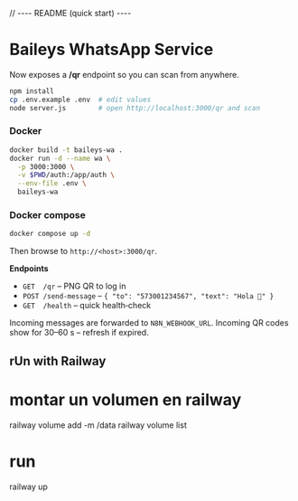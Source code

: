 // ---- README (quick start) ----

# Baileys WhatsApp Service

Now exposes a **/qr** endpoint so you can scan from anywhere.

```bash
npm install
cp .env.example .env  # edit values
node server.js        # open http://localhost:3000/qr and scan
```

### Docker

```bash
docker build -t baileys-wa .
docker run -d --name wa \
  -p 3000:3000 \
  -v $PWD/auth:/app/auth \
  --env-file .env \
  baileys-wa
```

### Docker compose

```bash
docker compose up -d
```

Then browse to `http://<host>:3000/qr`.

**Endpoints**

- `GET  /qr` – PNG QR to log in
- `POST /send-message` – `{ "to": "573001234567", "text": "Hola 🥳" }`
- `GET  /health` – quick health‑check

Incoming messages are forwarded to `N8N_WEBHOOK_URL`. Incoming QR codes show for 30–60&nbsp;s – refresh if expired.

## rUn with Railway

# montar un volumen en railway

railway volume add -m /data
railway volume list

# run

railway up
